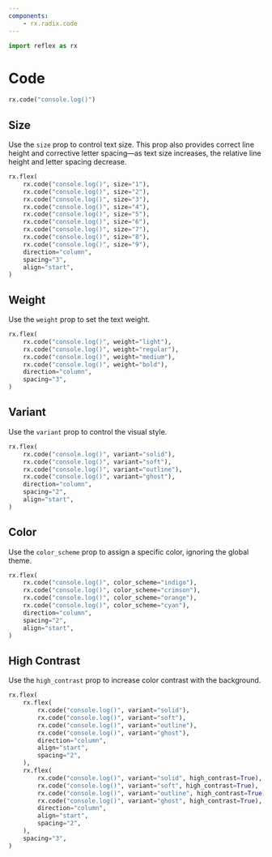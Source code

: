 ```yaml
---
components:
    - rx.radix.code
---
```


```python exec
import reflex as rx
```

# Code

```python demo
rx.code("console.log()")
```

## Size

Use the `size` prop to control text size. This prop also provides correct line height and corrective letter spacing—as text size increases, the relative line height and letter spacing decrease.

```python demo
rx.flex(
    rx.code("console.log()", size="1"),
    rx.code("console.log()", size="2"),
    rx.code("console.log()", size="3"),
    rx.code("console.log()", size="4"),
    rx.code("console.log()", size="5"),
    rx.code("console.log()", size="6"),
    rx.code("console.log()", size="7"),
    rx.code("console.log()", size="8"),
    rx.code("console.log()", size="9"),
    direction="column",
    spacing="3",
    align="start",
)
```

## Weight

Use the `weight` prop to set the text weight.

```python demo
rx.flex(
    rx.code("console.log()", weight="light"),
    rx.code("console.log()", weight="regular"),
    rx.code("console.log()", weight="medium"),
    rx.code("console.log()", weight="bold"),
    direction="column",
    spacing="3",
)
```

## Variant

Use the `variant` prop to control the visual style.

```python demo
rx.flex(
    rx.code("console.log()", variant="solid"),
    rx.code("console.log()", variant="soft"),
    rx.code("console.log()", variant="outline"),
    rx.code("console.log()", variant="ghost"),
    direction="column",
    spacing="2",
    align="start",
)
```

## Color

Use the `color_scheme` prop to assign a specific color, ignoring the global theme.

```python demo
rx.flex(
    rx.code("console.log()", color_scheme="indigo"),
    rx.code("console.log()", color_scheme="crimson"),
    rx.code("console.log()", color_scheme="orange"),
    rx.code("console.log()", color_scheme="cyan"),
    direction="column",
    spacing="2",
    align="start",
)
```

## High Contrast

Use the `high_contrast` prop to increase color contrast with the background.

```python demo
rx.flex(
    rx.flex(
        rx.code("console.log()", variant="solid"),
        rx.code("console.log()", variant="soft"),
        rx.code("console.log()", variant="outline"),
        rx.code("console.log()", variant="ghost"),
        direction="column",
        align="start",
        spacing="2",
    ),
    rx.flex(
        rx.code("console.log()", variant="solid", high_contrast=True),
        rx.code("console.log()", variant="soft", high_contrast=True),
        rx.code("console.log()", variant="outline", high_contrast=True),
        rx.code("console.log()", variant="ghost", high_contrast=True),
        direction="column",
        align="start",
        spacing="2",
    ),
    spacing="3",
)
```
